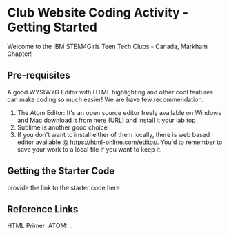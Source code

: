 # Club Website Coding Activity - Getting Started

Welcome to the IBM STEM4Girls Teen Tech Clubs - Canada, Markham Chapter!

## Pre-requisites
A good WYSIWYG Editor with HTML highlighting and other cool features can make coding so much easier! We are have few recommendation:
1. The Atom Editor: It's an open source editor freely available on Windows and Mac download it from here (URL) and install it your lab top
2. Sublime is another good choice
3. If you don't want to install either of them locally, there is web based editor available @ https://html-online.com/editor/. You'd
to remember to save your work to a local file if you want to keep it.

## Getting the Starter Code
provide the link to the starter code here

## Reference Links
HTML Primer:
ATOM:
..

